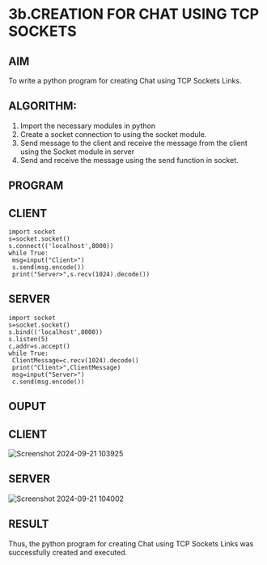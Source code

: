 # 3b.CREATION FOR CHAT USING TCP SOCKETS
## AIM
To write a python program for creating Chat using TCP Sockets Links.
## ALGORITHM:
1. Import the necessary modules in python
2. Create a socket connection to using the socket module.
3. Send message to the client and receive the message from the client using the Socket module in
 server
4. Send and receive the message using the send function in socket.
## PROGRAM
## CLIENT
```
import socket
s=socket.socket()
s.connect(('localhost',8000))
while True:
 msg=input("Client>")
 s.send(msg.encode())
 print("Server>",s.recv(1024).decode())
```
## SERVER
```
import socket
s=socket.socket()
s.bind(('localhost',8000))
s.listen(5)
c,addr=s.accept()
while True:
 ClientMessage=c.recv(1024).decode()
 print("Client>",ClientMessage)
 msg=input("Server>")
 c.send(msg.encode())
```
## OUPUT
## CLIENT
![Screenshot 2024-09-21 103925](https://github.com/user-attachments/assets/d9121e64-236f-4808-95d7-67d1dd59d334)

## SERVER
![Screenshot 2024-09-21 104002](https://github.com/user-attachments/assets/3ea4dbdb-e1a9-463d-b32d-91ade50ca9f1)

## RESULT
Thus, the python program for creating Chat using TCP Sockets Links was successfully 
created and executed.
